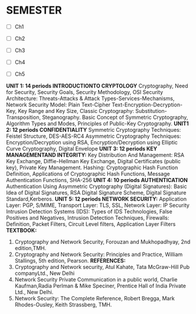 # SEMESTER

- [ ] Ch1
- [ ] Ch2
- [ ] Ch3
- [ ] Ch4
- [ ] Ch5





**UNIT 1:                                                                                                       14 periods INTRODUCTIONTO CRYPTOLOGY** 
Cryptography, Need for Security, Security Goals, Security Methodology, OSI Security
Architecture: Threats-Attacks & Attack Types-Services-Mechanisms, Network Security Model:
Plain Text-Cipher Text-Encryption-Decryption-Key, Key Range and Key Size, Classic
Cryptography: Substitution-Transposition, Steganography.                                                     Basic Concept of Symmetric Cryptography, Algorithm Types and Modes, Principles of Public-Key
Cryptography.
**UNIT1 2:                                                                                                       12 periods CONFIDENTIALITY** 
Symmetric Cryptography Techniques: Feistel Structure, DES-AES-RC4
Asymmetric Cryptography Techniques: Encryption/Decryption using RSA, Encryption/Decryption
using Elliptic Curve Cryptography, Digital Envelope
**UNIT 3:                                                                                                                12 periods    KEY MANAGEMENTAND INTEGRITY:**
Key Distribution And Management: RSA Key Exchange, Diffie-Hellman Key Exchange, Digital
Certificates (public key), Private Key Management.
Hashing: Cryptographic Hash Function Definition, Applications of Cryptographic Hash Functions,
Message Authentication Functions, SHA-256
**UNIT 4:                                                                                                              10 periods            AUTHENTICATION** 
Authentication Using Asymmetric Cryptography (Digital Signatures): Basic Idea of Digital
Signatures, RSA Digital Signature Scheme, Digital Signature Standard,Kerberos.
**UNIT 5:                                                                                               12 periods               NETWORK SECURITY:**
Application Layer: PGP, S/MIME, Transport Layer: TLS, SSL, Network Layer: IP Security
Intrusion Detection Systems (IDS): Types of IDS Technologies, False Positives and Negatives,
Intrusion Detection Techniques, Firewalls: Definition, Packet Filters, Circuit Level filters,
Application Layer Filters
**TEXTBOOK:**
1) Cryptography and Network Security, Forouzan and Mukhopadhyay, 2nd edition,TMH.
2) Cryptography and Network Security: Principles and Practice, William Stallings, 5th
edition, Pearson.
**REFERENCES:**
1) Cryptography and Network security, Atul Kahate, Tata McGraw-Hill Pub companyLtd.,
New Delhi
2) Network Security Private Communication in a public world, Charlie Kaufman,Radia
Perlman & Mike Speciner, Prentice Hall of India Private Ltd., New Delhi.
3) Network Security: The Complete Reference, Robert Bregga, Mark Rhodes-Ousley, Keith
Strassberg, TMH.